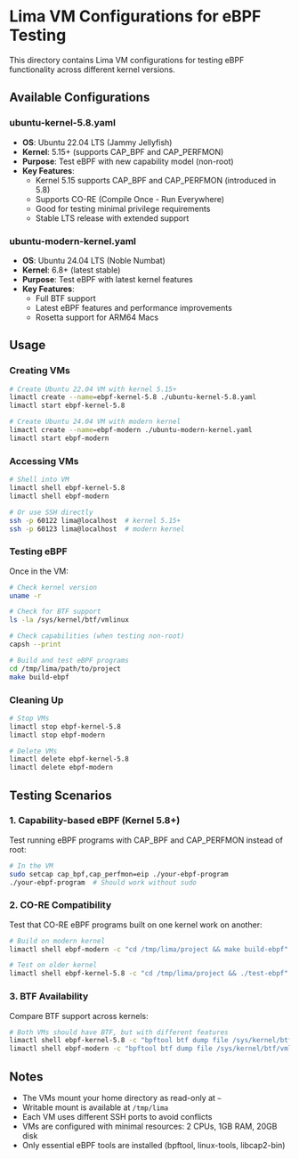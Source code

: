 # Lima VM Configurations for eBPF Testing

This directory contains Lima VM configurations for testing eBPF functionality across different kernel versions.

## Available Configurations

### ubuntu-kernel-5.8.yaml
- **OS**: Ubuntu 22.04 LTS (Jammy Jellyfish)
- **Kernel**: 5.15+ (supports CAP_BPF and CAP_PERFMON)
- **Purpose**: Test eBPF with new capability model (non-root)
- **Key Features**:
  - Kernel 5.15 supports CAP_BPF and CAP_PERFMON (introduced in 5.8)
  - Supports CO-RE (Compile Once - Run Everywhere)
  - Good for testing minimal privilege requirements
  - Stable LTS release with extended support

### ubuntu-modern-kernel.yaml
- **OS**: Ubuntu 24.04 LTS (Noble Numbat)
- **Kernel**: 6.8+ (latest stable)
- **Purpose**: Test eBPF with latest kernel features
- **Key Features**:
  - Full BTF support
  - Latest eBPF features and performance improvements
  - Rosetta support for ARM64 Macs

## Usage

### Creating VMs

```bash
# Create Ubuntu 22.04 VM with kernel 5.15+
limactl create --name=ebpf-kernel-5.8 ./ubuntu-kernel-5.8.yaml
limactl start ebpf-kernel-5.8

# Create Ubuntu 24.04 VM with modern kernel
limactl create --name=ebpf-modern ./ubuntu-modern-kernel.yaml
limactl start ebpf-modern
```

### Accessing VMs

```bash
# Shell into VM
limactl shell ebpf-kernel-5.8
limactl shell ebpf-modern

# Or use SSH directly
ssh -p 60122 lima@localhost  # kernel 5.15+
ssh -p 60123 lima@localhost  # modern kernel
```

### Testing eBPF

Once in the VM:

```bash
# Check kernel version
uname -r

# Check for BTF support
ls -la /sys/kernel/btf/vmlinux

# Check capabilities (when testing non-root)
capsh --print

# Build and test eBPF programs
cd /tmp/lima/path/to/project
make build-ebpf
```

### Cleaning Up

```bash
# Stop VMs
limactl stop ebpf-kernel-5.8
limactl stop ebpf-modern

# Delete VMs
limactl delete ebpf-kernel-5.8
limactl delete ebpf-modern
```

## Testing Scenarios

### 1. Capability-based eBPF (Kernel 5.8+)
Test running eBPF programs with CAP_BPF and CAP_PERFMON instead of root:
```bash
# In the VM
sudo setcap cap_bpf,cap_perfmon=eip ./your-ebpf-program
./your-ebpf-program  # Should work without sudo
```

### 2. CO-RE Compatibility
Test that CO-RE eBPF programs built on one kernel work on another:
```bash
# Build on modern kernel
limactl shell ebpf-modern -c "cd /tmp/lima/project && make build-ebpf"

# Test on older kernel
limactl shell ebpf-kernel-5.8 -c "cd /tmp/lima/project && ./test-ebpf"
```

### 3. BTF Availability
Compare BTF support across kernels:
```bash
# Both VMs should have BTF, but with different features
limactl shell ebpf-kernel-5.8 -c "bpftool btf dump file /sys/kernel/btf/vmlinux format c | head -20"
limactl shell ebpf-modern -c "bpftool btf dump file /sys/kernel/btf/vmlinux format c | head -20"
```

## Notes

- The VMs mount your home directory as read-only at `~`
- Writable mount is available at `/tmp/lima`
- Each VM uses different SSH ports to avoid conflicts
- VMs are configured with minimal resources: 2 CPUs, 1GB RAM, 20GB disk
- Only essential eBPF tools are installed (bpftool, linux-tools, libcap2-bin)